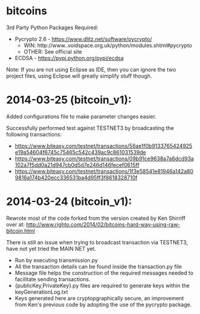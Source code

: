 bitcoins
========

3rd Party Python Packages Required:
- Pycrypto 2.6 - https://www.dlitz.net/software/pycrypto/ 
	- WIN: http://www..voidspace.org.uk/python/modules.shtml#pycrypto
	- OTHER: See official site
- ECDSA - https://pypi.python.org/pypi/ecdsa

Note: If you are not using Eclipse as IDE, then you can ignore the two project files, using Eclipse will greatly simplify stuff though.


2014-03-25 (bitcoin_v1):
========================

Added configurations file to make parameter changes easier.

Successfully performed test against TESTNET3 by broadcasting the following transactions:
- https://www.biteasy.com/testnet/transactions/56ae1f0b9133765424925e19a54604f6745c75465c542c439ac9c861031539de
- https://www.biteasy.com/testnet/transactions/09b91ce9638a7a6dcd93a102a7f5dd0a21d947cb0d5d7e246d146fecef0615ff
- https://www.biteasy.com/testnet/transactions/1f3e58541e81946a142a809816a174b420ecc336531ba4d95ff3f8618328710f


2014-03-24 (bitcoin_v1):
========================

Rewrote most of the code forked from the version created by Ken Shirriff over at: 
http://www.righto.com/2014/02/bitcoins-hard-way-using-raw-bitcoin.html

There is still an issue when trying to broadcast transaction via TESTNET3, have not yet tried the MAIN NET yet.

- Run by executing transmission.py
- All the transaction details can be found inside the transaction.py file
- Message file helps the construction of the required messages needed to facilitate sending transactions.
- {publicKey,PrivateKey}.py files are required to generate keys within the keyGenerationLog.txt
- Keys generated here are cryptopgraphically secure, an improvement from Ken's previous code by adopting the use of the pycrypto package.

